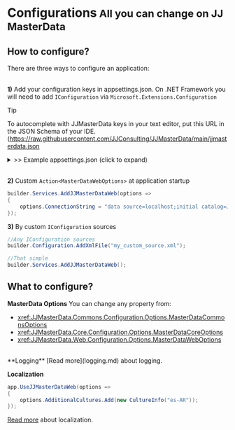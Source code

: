 <h1>Configurations<small> All you can change on JJ MasterData</small></h1>

## How to configure?

There are three ways to configure an application:
<br><br>

**1)** Add your configuration keys in appsettings.json. On .NET Framework you will need to add `IConfiguration` via `Microsoft.Extensions.Configuration`

> [!TIP]
> To autocomplete with JJMasterData keys in your text editor, put this URL in the JSON Schema of your IDE.
(https://raw.githubusercontent.com/JJConsulting/JJMasterData/main/jjmasterdata.json

<details><summary> >> Example appsettings.json (click to expand)</summary><br>

```json
{
  "AllowedHosts": "*",
  "JJMasterData": {
    "ConnectionStrings": {
      "ConnectionString": "data source=data source=localhost;initial catalog=JJMasterData;Integrated Security=True"
    },
    "DataDictionaryTableName": "tb_masterdata",
    "LocalizationTableName": "tb_masterdata_localization",
    "ReadProcedurePattern": "{tablename}Get",
    "WriteProcedurePattern": "{tablename}Set"
  },
  "Logging": {
    "LogLevel": {
      "Default": "Information",
      "Microsoft.AspNetCore": "Warning"
    }
  }
}
```
</details>

<br>


**2)** Custom `Action<MasterDataWebOptions>` at application startup
```cs
builder.Services.AddJJMasterDataWeb(options =>
{
    options.ConnectionString = "data source=localhost;initial catalog=JJMasterData;Integrated Security=True";
});
```

**3)** By custom `IConfiguration` sources
```cs
//Any IConfiguration sources
builder.Configuration.AddXmlFile("my_custom_source.xml");

//That simple
builder.Services.AddJJMasterDataWeb();
```
## What to configure?

**MasterData Options**
You can change any property from:

- <xref:JJMasterData.Commons.Configuration.Options.MasterDataCommonsOptions>
- <xref:JJMasterData.Core.Configuration.Options.MasterDataCoreOptions>
- <xref:JJMasterData.Web.Configuration.Options.MasterDataWebOptions>
<br>
**Logging**
[Read more](logging.md) about logging.

**Localization**
```cs
app.UseJJMasterDataWeb(options =>
{
    options.AdditionalCultures.Add(new CultureInfo("es-AR"));
});

```
[Read more](localization.md) about localization.
<br>


